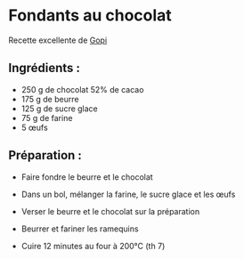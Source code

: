 Fondants au chocolat
====================

Recette excellente de [Gopi](https://github.com/Gaupy)

Ingrédients :
-------------

- 250 g de chocolat 52% de cacao
- 175 g de beurre
- 125 g de sucre glace
- 75 g de farine
- 5 œufs

Préparation :
-------------

* Faire fondre le beurre et le chocolat

* Dans un bol, mélanger la farine, le sucre glace et les œufs

* Verser le beurre et le chocolat sur la préparation

* Beurrer et fariner les ramequins

* Cuire 12 minutes au four à 200°C (th 7)
